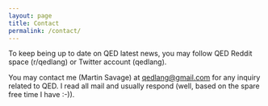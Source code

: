 ```yaml
---
layout: page
title: Contact
permalink: /contact/
---
```

To keep being up to date on QED latest news, you may follow QED Reddit space (r/qedlang) or Twitter account (qedlang).

You may contact me (Martin Savage) at [qedlang@gmail.com](mailto:qedlang@gmail.com) for any inquiry related to QED. I read all mail and usually respond (well, based on the spare free time I have :-)).
